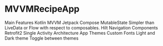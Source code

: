 # MVVMRecipeApp
Main Features Kotlin MVVM Jetpack Compose MutableState Simpler than LiveData or Flow with respect to composables. Hilt Navigation Components Retrofit2 Single Activity Architecture App Themes Custom Fonts Light and Dark theme Toggle between themes
